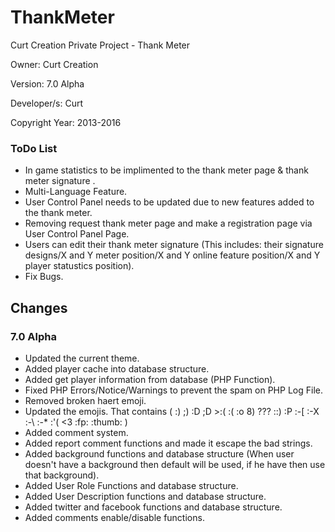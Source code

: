 # ThankMeter
Curt Creation Private Project - Thank Meter

Owner: Curt Creation 

Version: 7.0 Alpha

Developer/s: Curt

Copyright Year: 2013-2016


### ToDo List

* In game statistics to be implimented to the thank meter page & thank meter signature .
* Multi-Language Feature.
* User Control Panel needs to be updated due to new features added to the thank meter.
* Removing request thank meter page and make a registration page via User Control Panel Page.
* Users can edit their thank meter signature (This includes: their signature designs/X and Y meter position/X and Y online feature position/X and Y player statustics position).
* Fix Bugs.


## Changes

### 7.0 Alpha

* Updated the current theme.
* Added player cache into database structure.
* Added get player information from database (PHP Function).
* Fixed PHP Errors/Notice/Warnings to prevent the spam on PHP Log File.
* Removed broken haert emoji.
* Updated the emojis. That contains (  :) ;) :D ;D >:( :( :o 8) ??? ::) :P :-[ :-X :-\ :-* :'( <3 :fp: :thumb: )
* Added comment system.
* Added report comment functions and made it escape the bad strings.
* Added background functions and database structure (When user doesn't have a background then default will be used, if he have then use that background).
* Added User Role Functions and database structure.
* Added User Description functions and database structure. 
* Added twitter and facebook functions and database structure.
* Added comments enable/disable functions.

